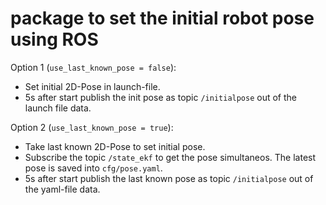 # package to set the initial robot pose using ROS

Option 1 (`use_last_known_pose = false`):
  - Set initial 2D-Pose in launch-file.
  - 5s after start publish the init pose as topic `/initialpose` out of the launch file data.

  
  
Option 2 (`use_last_known_pose = true`):
 - Take last known 2D-Pose to set initial pose.
 - Subscribe the topic `/state_ekf` to get the pose simultaneos. The latest pose is saved into `cfg/pose.yaml`. 
 - 5s after start publish the last known pose as topic `/initialpose` out of the yaml-file data.




